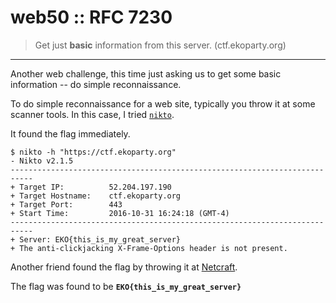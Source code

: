 __web50 :: RFC 7230__
===========================

> Get just __basic__ information from this server. (ctf.ekoparty.org)

-----------------------------------

Another web challenge, this time just asking us to get some basic information -- do simple reconnaissance. 

To do simple reconnaissance for a web site, typically you throw it at some scanner tools. In this case, I tried [`nikto`][nikto].

It found the flag immediately.

```
$ nikto -h "https://ctf.ekoparty.org"
- Nikto v2.1.5
---------------------------------------------------------------------------
+ Target IP:          52.204.197.190
+ Target Hostname:    ctf.ekoparty.org
+ Target Port:        443
+ Start Time:         2016-10-31 16:24:18 (GMT-4)
---------------------------------------------------------------------------
+ Server: EKO{this_is_my_great_server}
+ The anti-clickjacking X-Frame-Options header is not present.
```

Another friend found the flag by throwing it at [Netcraft].

The flag was found to be __`EKO{this_is_my_great_server}`__


[CTF]: https://en.wikipedia.org/wiki/Capture_the_flag#Computer_security
[Cyberstakes]: https://cyberstakesonline.com/
[OverTheWire]: http://overthewire.org/
[ctftime.org]: http://ctftime.org
[SECCON 2015 Online CTF]: https://ctftime.org/event/274
[SECCON]: http://ctf.seccon.jp/
[32C3 CTF]: https://ctftime.org/event/278
[32C3]: https://32c3ctf.ccc.ac/
[EKOPARTY 2016 CTF]: https://ctftime.org/event/342
[robots.txt]: http://www.robotstxt.org/
[URL]: https://en.wikipedia.org/wiki/Uniform_Resource_Locator
[nikto]: http://sectools.org/tool/nikto/
[Netcraft]: https://www.netcraft.com/